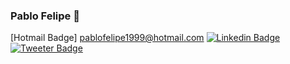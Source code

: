 ### Pablo Felipe 🦁

[Hotmail Badge] pablofelipe1999@hotmail.com
[![Linkedin Badge](https://img.shields.io/badge/linkedin-%20-lightgrey)](https://www.linkedin.com/in/pablo-felipe-lnkdn/)
[![Tweeter Badge](https://img.shields.io/twitter/url?style=flat-square&url=https%3A%2F%2Ftwitter.com%2Fpablo_felps)](https://twitter.com/pablo_felps)


<!--
**PabloFLPs/PabloFLPs** is a ✨ _special_ ✨ repository because its `README.md` (this file) appears on your GitHub profile.

Here are some ideas to get you started:

- 🔭 I’m currently working on ...
- 🌱 I’m currently learning ...
- 👯 I’m looking to collaborate on ...
- 🤔 I’m looking for help with ...
- 💬 Ask me about ...
- 📫 How to reach me: ...
- 😄 Pronouns: ...
- ⚡ Fun fact: ...
-->
